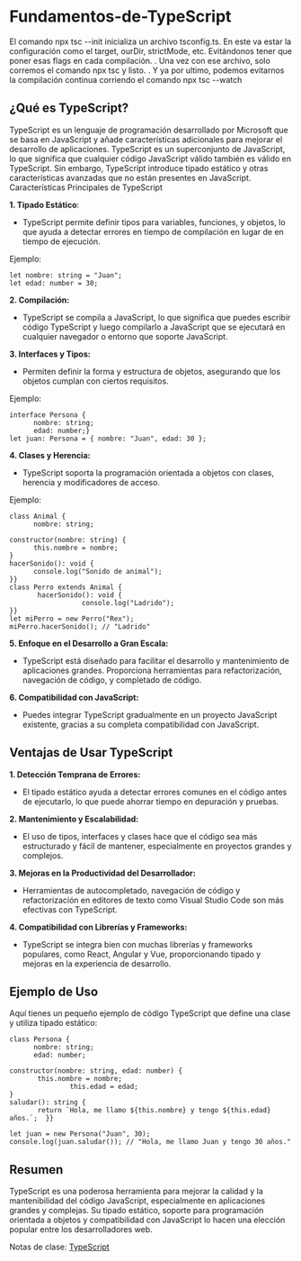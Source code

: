 # **Fundamentos-de-TypeScript**

El comando npx tsc --init inicializa un archivo tsconfig.ts. En este va estar la configuración como el target, ourDir, strictMode, etc. Evitándonos tener que poner esas flags en cada compilación. . Una vez con ese archivo, solo corremos el comando npx tsc y listo. . Y ya por ultimo, podemos evitarnos la compilación continua corriendo el comando npx tsc --watch

## ¿Qué es TypeScript?
TypeScript es un lenguaje de programación desarrollado por Microsoft que se basa en JavaScript y añade características adicionales para mejorar el desarrollo de aplicaciones. TypeScript es un superconjunto de JavaScript, lo que significa que cualquier código JavaScript válido también es válido en TypeScript. Sin embargo, TypeScript introduce tipado estático y otras características avanzadas que no están presentes en JavaScript.
Características Principales de TypeScript

**1. Tipado Estático**:
* TypeScript permite definir tipos para variables, funciones, y objetos, lo que ayuda a detectar errores en tiempo de compilación en lugar de en tiempo de ejecución.

Ejemplo:
```
let nombre: string = "Juan";
let edad: number = 30;
```
**2. Compilación:**
* TypeScript se compila a JavaScript, lo que significa que puedes escribir código TypeScript y luego compilarlo a JavaScript que se ejecutará en cualquier navegador o entorno que soporte JavaScript.

**3. Interfaces y Tipos:**
* Permiten definir la forma y estructura de objetos, asegurando que los objetos cumplan con ciertos requisitos.

Ejemplo:
```
interface Persona { 
      nombre: string; 
      edad: number;}
let juan: Persona = { nombre: "Juan", edad: 30 };
```
**4. Clases y Herencia:**
* TypeScript soporta la programación orientada a objetos con clases, herencia y modificadores de acceso.

Ejemplo:
```
class Animal { 
      nombre: string; 

constructor(nombre: string) { 
      this.nombre = nombre;  
} 
hacerSonido(): void { 
      console.log("Sonido de animal");  
}}
class Perro extends Animal {
       hacerSonido(): void { 
                  console.log("Ladrido");  
}}
let miPerro = new Perro("Rex");
miPerro.hacerSonido(); // "Ladrido"
```
**5. Enfoque en el Desarrollo a Gran Escala:**
* TypeScript está diseñado para facilitar el desarrollo y mantenimiento de aplicaciones grandes. Proporciona herramientas para refactorización, navegación de código, y completado de código.

**6. Compatibilidad con JavaScript:**
* Puedes integrar TypeScript gradualmente en un proyecto JavaScript existente, gracias a su completa compatibilidad con JavaScript.

## Ventajas de Usar TypeScript

**1. Detección Temprana de Errores:** 
* El tipado estático ayuda a detectar errores comunes en el código antes de ejecutarlo, lo que puede ahorrar tiempo en depuración y pruebas.

**2. Mantenimiento y Escalabilidad:**
* El uso de tipos, interfaces y clases hace que el código sea más estructurado y fácil de mantener, especialmente en proyectos grandes y complejos.

**3. Mejoras en la Productividad del Desarrollador:**
* Herramientas de autocompletado, navegación de código y refactorización en editores de texto como Visual Studio Code son más efectivas con TypeScript.

**4. Compatibilidad con Librerías y Frameworks:**
* TypeScript se integra bien con muchas librerías y frameworks populares, como React, Angular y Vue, proporcionando tipado y mejoras en la experiencia de desarrollo.

## Ejemplo de Uso
Aquí tienes un pequeño ejemplo de código TypeScript que define una clase y utiliza tipado estático:
```
class Persona { 
      nombre: string; 
      edad: number; 

constructor(nombre: string, edad: number) {
       this.nombre = nombre; 
               this.edad = edad;  
} 
saludar(): string {
       return `Hola, me llamo ${this.nombre} y tengo ${this.edad} años.`;  }}

let juan = new Persona("Juan", 30);
​console.log(juan.saludar()); // "Hola, me llamo Juan y tengo 30 años."
```
## Resumen

TypeScript es una poderosa herramienta para mejorar la calidad y la mantenibilidad del código JavaScript, especialmente en aplicaciones grandes y complejas. Su tipado estático, soporte para programación orientada a objetos y compatibilidad con JavaScript lo hacen una elección popular entre los desarrolladores web.

Notas de clase:
[TypeScript](https://notebook.zoho.com/app/index.html#/shared/notebooks/6y9ij5115dd2b1fa44bc3b71109bda944d4d6/notecards)
